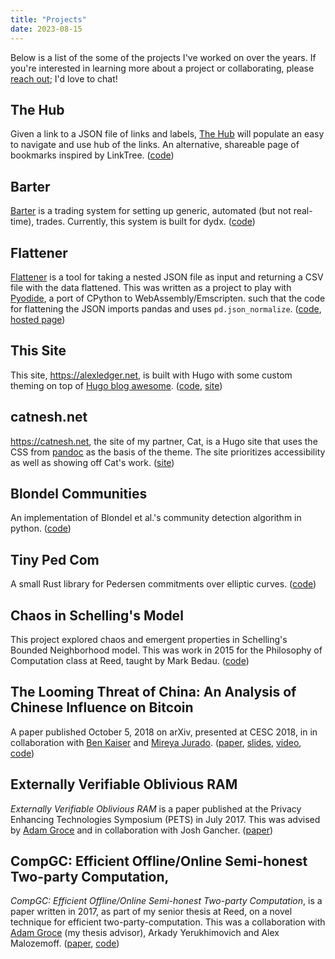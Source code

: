 ```yaml
---
title: "Projects"
date: 2023-08-15
---
```


Below is a list of the some of the projects I've worked on over the years. If you're interested in learning more about a project or collaborating, please [reach out](/resources/contact/); I'd love to chat!

## The Hub

Given a link to a JSON file of links and labels, [The Hub](https://github.com/aled1027/the-hub) will populate an easy to navigate and use hub of the links. An alternative, shareable page of bookmarks inspired by LinkTree. ([code](https://github.com/aled1027/the-hub))


## Barter

[Barter](https://github.com/aled1027/barter) is a trading system for setting up generic, automated (but not real-time), trades. Currently, this system is built for dydx. ([code](https://github.com/aled1027/barter))

## Flattener

[Flattener](https://flattener.netlify.app/) is a tool for taking a nested JSON file as input and returning a CSV file with the data flattened. This was written as a project to play with [Pyodide](https://pyodide.org/en/stable/), a port of CPython to WebAssembly/Emscripten. such that the code for flattening the JSON imports pandas and uses `pd.json_normalize`. ([code](https://github.com/aled1027/flattener),[ hosted page](https://flattener.netlify.app/))

## This Site

This site, https://alexledger.net, is built with Hugo with some custom theming on top of [Hugo blog awesome](https://github.com/hugo-sid/hugo-blog-awesome). ([code](https://github.com/aled1027/notes.alexledger.net), [site](https://alexledger.net))

## catnesh.net

https://catnesh.net, the site of my partner, Cat, is a Hugo site that uses the CSS from [pandoc](https://pandoc.org/) as the basis of the theme. The site prioritizes accessibility as well as showing off Cat's work. ([site](https://catnesh.net))

## Blondel Communities

An implementation of Blondel et al.'s community detection algorithm in python. ([code](https://github.com/aled1027/blondel_communities))


## Tiny Ped Com

A small Rust library for Pedersen commitments over elliptic curves. ([code](https://github.com/aled1027/tiny_ped_com))

## Chaos in Schelling's Model

This project explored chaos and emergent properties in Schelling's Bounded Neighborhood model. This was work in 2015 for the Philosophy of Computation class at Reed, taught by Mark Bedau. ([code](https://github.com/aled1027/chaos_in_schellings_model))

## The Looming Threat of China: An Analysis of Chinese Influence on Bitcoin

A paper published October 5, 2018 on arXiv, presented at CESC 2018, in in collaboration with [Ben Kaiser](https://benkaiser.org/) and [Mireya Jurado](https://users.cs.fiu.edu/~mjura011/). ([paper](https://arxiv.org/abs/1810.02466), [slides](https://docs.google.com/presentation/d/e/2PACX-1vTP_JozfU0-GTYkkF2_XXh7rNGTuvqW8PKi0MxIiAfefHJmKy0-v-ag-j3yJFK7LFoBI3bshCx1Vm3U/pub?start=false&loop=false&delayms=3000&slide=id.g43a3dcadcd_0_0), [video](https://www.youtube.com/watch?v=ylhCVZPhdNw), [code](https://github.com/aled1027/looming_threat_of_china_analysis))

## Externally Verifiable Oblivious RAM

_Externally Verifiable Oblivious RAM_ is a paper published at the Privacy Enhancing Technologies Symposium (PETS) in July 2017. This was advised by [Adam Groce](https://people.reed.edu/~agroce/index.html) and in collaboration with Josh Gancher. ([paper](https://eprint.iacr.org/2017/008.pdf))


## CompGC: Efficient Offline/Online Semi-honest Two-party Computation,

_CompGC: Efficient Offline/Online Semi-honest Two-party Computation_, is a paper written in 2017, as part of my senior thesis at Reed, on a novel technique for efficient two-party-computation. This was a collaboration with [Adam Groce](https://people.reed.edu/~agroce/index.html) (my thesis advisor), Arkady Yerukhimovich and Alex Malozemoff. ([paper](https://eprint.iacr.org/2016/458.pdf), [code](https://github.com/aled1027/CompGC))


